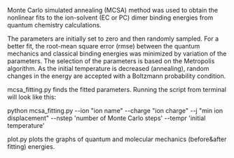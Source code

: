 Monte Carlo simulated annealing (MCSA) method was used to obtain the nonlinear fits to the ion-solvent (EC or PC) dimer binding energies from quantum chemistry calculations. 

The parameters are initially set to zero and then randomly sampled. For a better fit, the root-mean square error (rmse) between the quantum mechanics and classical binding energies was minimized by variation of the parameters. The selection of the parameters is based on the Metropolis algorithm. As the initial temperature is decreased (annealing), random changes in the energy are accepted with a Boltzmann probability condition. 

mcsa_fitting.py finds the fitted parameters. Running the script from terminal will look like this:

python mcsa_fitting.py --ion "ion name" --charge "ion charge" --j "min ion displacement" --nstep 'number of Monte Carlo steps' --tempr 'initial temperature'

plot.py plots the graphs of quantum and molecular mechanics (before&after fitting) energies.